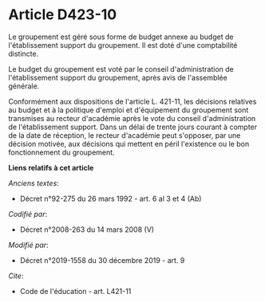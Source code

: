 # Article D423-10

Le groupement est géré sous forme de budget annexe au budget de l'établissement support du groupement. Il est doté d'une
comptabilité distincte.

Le budget du groupement est voté par le conseil d'administration de l'établissement support du groupement, après avis de
l'assemblée générale.

Conformément aux dispositions de l'article L. 421-11, les décisions relatives au budget et à la politique d'emploi et
d'équipement du groupement sont transmises au recteur d'académie après le vote du conseil d'administration de l'établissement
support. Dans un délai de trente jours courant à compter de la date de réception, le recteur d'académie peut s'opposer, par
une décision motivée, aux décisions qui mettent en péril l'existence ou le bon fonctionnement du groupement.

**Liens relatifs à cet article**

_Anciens textes_:

  - Décret n°92-275 du 26 mars 1992 - art. 6 al 3 et 4 (Ab)

_Codifié par_:

  - Décret n°2008-263 du 14 mars 2008 (V)

_Modifié par_:

  - Décret n°2019-1558 du 30 décembre 2019 - art. 9

_Cite_:

  - Code de l'éducation - art. L421-11
